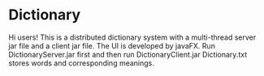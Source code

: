 # Dictionary
Hi users!
  This is a distributed dictionary system with a multi-thread server jar file and a client jar file.
  The UI is developed by javaFX.
  Run DictionaryServer.jar first and then run DictionaryClient.jar
  Dictionary.txt stores words and corresponding meanings.
